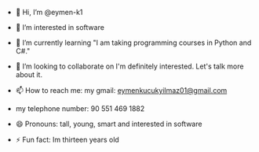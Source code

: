 - 👋 Hi, I’m @eymen-k1
- 👀 I’m interested in software
- 🌱 I’m currently learning "I am taking programming courses in Python and C#."


- 💞️ I’m looking to collaborate on I'm definitely interested. Let's talk more about it.

- 📫 How to reach me: my gmail: eymenkucukyilmaz01@gmail.com
-  my telephone number: 90 551 469 1882
- 😄 Pronouns: tall, young, smart and interested in software
- ⚡ Fun fact: Im thirteen years old

<!---
eymen-k1/eymen-k1 is a ✨ special ✨ repository because its `README.md` (this file) appears on your GitHub profile.
You can click the Preview link to take a look at your changes.
--->
